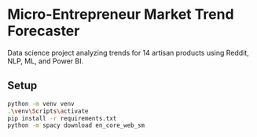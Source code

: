 # Micro-Entrepreneur Market Trend Forecaster
Data science project analyzing trends for 14 artisan products using Reddit, NLP, ML, and Power BI.

## Setup
```bash
python -m venv venv
.\venv\Scripts\activate
pip install -r requirements.txt
python -m spacy download en_core_web_sm